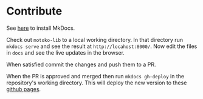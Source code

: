 # Contribute 

See [here](https://www.mkdocs.org/getting-started/ "MkDocs") to install MkDocs.

Check out `motoko-lib` to a local working directory. In that directory run `mkdocs serve` and see the result at `http://locahost:8000/`. 
Now edit the files in `docs` and see the live updates in the browser.

When satisfied commit the changes and push them to a PR.

When the PR is approved and merged then run `mkdocs gh-deploy` in the repository's working directory. This will deploy the new version to these [github pages](https://research-ag.github.io/motoko-lib/).
